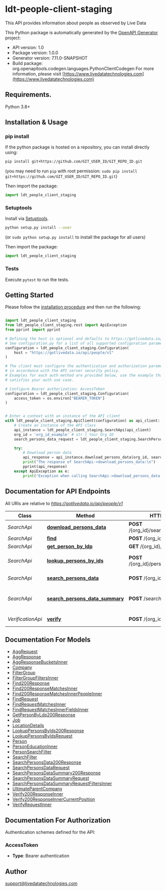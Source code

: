 # ldt-people-client-staging
This API provides information about people as observed by Live Data

This Python package is automatically generated by the [OpenAPI Generator](https://openapi-generator.tech) project:

- API version: 1.0
- Package version: 1.0.0
- Generator version: 7.11.0-SNAPSHOT
- Build package: org.openapitools.codegen.languages.PythonClientCodegen
For more information, please visit [https://www.livedatatechnologies.com](https://www.livedatatechnologies.com)

## Requirements.

Python 3.8+

## Installation & Usage
### pip install

If the python package is hosted on a repository, you can install directly using:

```sh
pip install git+https://github.com/GIT_USER_ID/GIT_REPO_ID.git
```
(you may need to run `pip` with root permission: `sudo pip install git+https://github.com/GIT_USER_ID/GIT_REPO_ID.git`)

Then import the package:
```python
import ldt_people_client_staging
```

### Setuptools

Install via [Setuptools](http://pypi.python.org/pypi/setuptools).

```sh
python setup.py install --user
```
(or `sudo python setup.py install` to install the package for all users)

Then import the package:
```python
import ldt_people_client_staging
```

### Tests

Execute `pytest` to run the tests.

## Getting Started

Please follow the [installation procedure](#installation--usage) and then run the following:

```python

import ldt_people_client_staging
from ldt_people_client_staging.rest import ApiException
from pprint import pprint

# Defining the host is optional and defaults to https://gotlivedata.io/api/people/v1
# See configuration.py for a list of all supported configuration parameters.
configuration = ldt_people_client_staging.Configuration(
    host = "https://gotlivedata.io/api/people/v1"
)

# The client must configure the authentication and authorization parameters
# in accordance with the API server security policy.
# Examples for each auth method are provided below, use the example that
# satisfies your auth use case.

# Configure Bearer authorization: AccessToken
configuration = ldt_people_client_staging.Configuration(
    access_token = os.environ["BEARER_TOKEN"]
)


# Enter a context with an instance of the API client
with ldt_people_client_staging.ApiClient(configuration) as api_client:
    # Create an instance of the API class
    api_instance = ldt_people_client_staging.SearchApi(api_client)
    org_id = 'org_id_example' # str | Your Org ID
    search_persons_data_request = ldt_people_client_staging.SearchPersonsDataRequest() # SearchPersonsDataRequest |  (optional)

    try:
        # Download person data
        api_response = api_instance.download_persons_data(org_id, search_persons_data_request=search_persons_data_request)
        print("The response of SearchApi->download_persons_data:\n")
        pprint(api_response)
    except ApiException as e:
        print("Exception when calling SearchApi->download_persons_data: %s\n" % e)

```

## Documentation for API Endpoints

All URIs are relative to *https://gotlivedata.io/api/people/v1*

Class | Method | HTTP request | Description
------------ | ------------- | ------------- | -------------
*SearchApi* | [**download_persons_data**](docs/SearchApi.md#download_persons_data) | **POST** /{org_id}/search/download | Download person data
*SearchApi* | [**find**](docs/SearchApi.md#find) | **POST** /{org_id}/find | Find people
*SearchApi* | [**get_person_by_ldp**](docs/SearchApi.md#get_person_by_ldp) | **GET** /{org_id}/person/{ldp} | Get person
*SearchApi* | [**lookup_persons_by_ids**](docs/SearchApi.md#lookup_persons_by_ids) | **POST** /{org_id}/persons/lookup_by_ids | Lookup people by IDs
*SearchApi* | [**search_persons_data**](docs/SearchApi.md#search_persons_data) | **POST** /{org_id}/search | Search for person data
*SearchApi* | [**search_persons_data_summary**](docs/SearchApi.md#search_persons_data_summary) | **POST** /search/summary | Summary information for person data search
*VerificationApi* | [**verify**](docs/VerificationApi.md#verify) | **POST** /{org_id}/verify | Verify record


## Documentation For Models

 - [AggRequest](docs/AggRequest.md)
 - [AggResponse](docs/AggResponse.md)
 - [AggResponseBucketsInner](docs/AggResponseBucketsInner.md)
 - [Company](docs/Company.md)
 - [FilterGroup](docs/FilterGroup.md)
 - [FilterGroupFiltersInner](docs/FilterGroupFiltersInner.md)
 - [Find200Response](docs/Find200Response.md)
 - [Find200ResponseMatchesInner](docs/Find200ResponseMatchesInner.md)
 - [Find200ResponseMatchesInnerPeopleInner](docs/Find200ResponseMatchesInnerPeopleInner.md)
 - [FindRequest](docs/FindRequest.md)
 - [FindRequestMatchesInner](docs/FindRequestMatchesInner.md)
 - [FindRequestMatchesInnerFieldsInner](docs/FindRequestMatchesInnerFieldsInner.md)
 - [GetPersonByLdp200Response](docs/GetPersonByLdp200Response.md)
 - [Job](docs/Job.md)
 - [LocationDetails](docs/LocationDetails.md)
 - [LookupPersonsByIds200Response](docs/LookupPersonsByIds200Response.md)
 - [LookupPersonsByIdsRequest](docs/LookupPersonsByIdsRequest.md)
 - [Person](docs/Person.md)
 - [PersonEducationInner](docs/PersonEducationInner.md)
 - [PersonSearchFilter](docs/PersonSearchFilter.md)
 - [SearchFilter](docs/SearchFilter.md)
 - [SearchPersonsData200Response](docs/SearchPersonsData200Response.md)
 - [SearchPersonsDataRequest](docs/SearchPersonsDataRequest.md)
 - [SearchPersonsDataSummary200Response](docs/SearchPersonsDataSummary200Response.md)
 - [SearchPersonsDataSummaryRequest](docs/SearchPersonsDataSummaryRequest.md)
 - [SearchPersonsDataSummaryRequestFiltersInner](docs/SearchPersonsDataSummaryRequestFiltersInner.md)
 - [UltimateParentCompany](docs/UltimateParentCompany.md)
 - [Verify200ResponseInner](docs/Verify200ResponseInner.md)
 - [Verify200ResponseInnerCurrentPosition](docs/Verify200ResponseInnerCurrentPosition.md)
 - [VerifyRequestInner](docs/VerifyRequestInner.md)


<a id="documentation-for-authorization"></a>
## Documentation For Authorization


Authentication schemes defined for the API:
<a id="AccessToken"></a>
### AccessToken

- **Type**: Bearer authentication


## Author

support@livedatatechnologies.com


